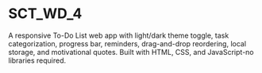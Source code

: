 # SCT_WD_4
A responsive To-Do List web app with light/dark theme toggle, task categorization, progress bar, reminders, drag-and-drop reordering, local storage, and motivational quotes. Built with HTML, CSS, and JavaScript-no libraries required.
